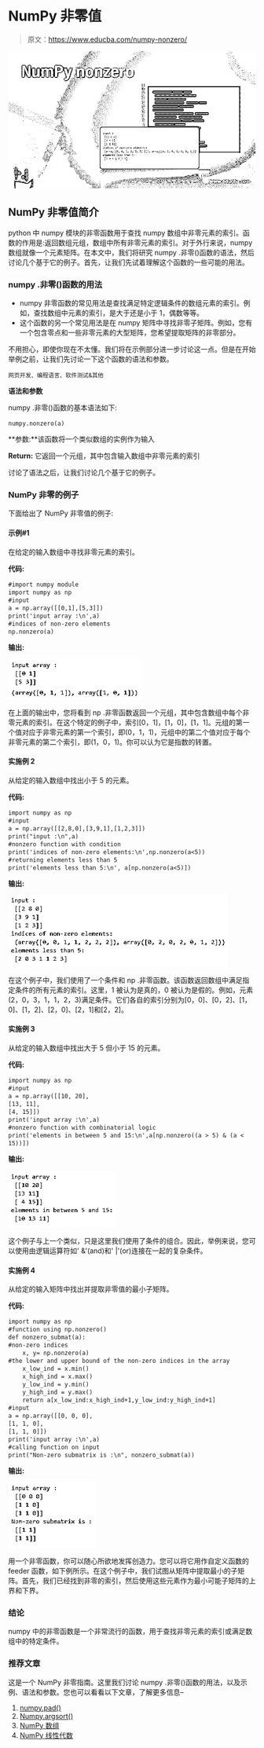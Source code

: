 # NumPy 非零值

> 原文：<https://www.educba.com/numpy-nonzero/>

![NumPy nonzero](img/647b8c336856276df53d487768535d80.png)



## NumPy 非零值简介

python 中 numpy 模块的非零函数用于查找 numpy 数组中非零元素的索引。函数的作用是:返回数组元组，数组中所有非零元素的索引。对于外行来说，numpy 数组就像一个元素矩阵。在本文中，我们将研究 numpy .非零()函数的语法，然后讨论几个基于它的例子。首先，让我们先试着理解这个函数的一些可能的用法。

### numpy .非零()函数的用法

*   numpy 非零函数的常见用法是查找满足特定逻辑条件的数组元素的索引。例如，查找数组中元素的索引，是大于还是小于 1，偶数等等。
*   这个函数的另一个常见用法是在 numpy 矩阵中寻找非零子矩阵。例如，您有一个包含零点和一些非零元素的大型矩阵，您希望提取矩阵的非零部分。

不用担心，即使你现在不太懂。我们将在示例部分进一步讨论这一点。但是在开始举例之前，让我们先讨论一下这个函数的语法和参数。

<small>网页开发、编程语言、软件测试&其他</small>

**语法和参数**

numpy .非零()函数的基本语法如下:

```
numpy.nonzero(a)
```

**参数:**该函数将一个类似数组的实例作为输入

**Return:** 它返回一个元组，其中包含输入数组中非零元素的索引

讨论了语法之后，让我们讨论几个基于它的例子。

### NumPy 非零的例子

下面给出了 NumPy 非零值的例子:

#### 示例#1

在给定的输入数组中寻找非零元素的索引。

**代码:**

```
#import numpy module
import numpy as np
#input
a = np.array([[0,1],[5,3]])
print('input array :\n',a)
#indices of non-zero elements
np.nonzero(a)
```

**输出:**

![NumPy nonzero output 1](img/8dd849747580ee21f998efce2484473e.png)



在上面的输出中，您将看到 np .非零函数返回一个元组，其中包含数组中每个非零元素的索引。在这个特定的例子中，索引[0，1]，[1，0]，[1，1]。元组的第一个值对应于非零元素的第一个索引，即(0，1，1)，元组中的第二个值对应于每个非零元素的第二个索引，即(1，0，1)。你可以认为它是指数的转置。

#### 实施例 2

从给定的输入数组中找出小于 5 的元素。

**代码:**

```
import numpy as np
#input
a = np.array([[2,8,0],[3,9,1],[1,2,3]])
print("input :\n",a)
#nonzero function with condition
print('indices of non-zero elements:\n',np.nonzero(a<5))
#returning elements less than 5
print('elements less than 5:\n', a[np.nonzero(a<5)])
```

**输出:**

![NumPy nonzero output 2](img/09e1ec990d6717aa1c01a3a6c3699711.png)



在这个例子中，我们使用了一个条件和 np .非零函数。该函数返回数组中满足指定条件的所有元素的索引。这里，1 被认为是真的，0 被认为是假的。例如，元素(2，0，3，1，1，2，3)满足条件。它们各自的索引分别为[0，0]、[0，2]、[1，0]、[1，2]、[2，0]、[2，1]和[2，2]。

#### 实施例 3

从给定的输入数组中找出大于 5 但小于 15 的元素。

**代码:**

```
import numpy as np
#input
a = np.array([[10, 20],
[13, 11],
[4, 15]])
print('input array :\n',a)
#nonzero function with combinatorial logic
print('elements in between 5 and 15:\n',a[np.nonzero((a > 5) & (a < 15))])
```

**输出:**

![output 3](img/6c4236953c2259d8c0300fe7d3b46201.png)



这个例子与上一个类似，只是这里我们使用了条件的组合。因此，举例来说，您可以使用由逻辑运算符如' &'(and)和' |'(or)连接在一起的复杂条件。

#### 实施例 4

从给定的输入矩阵中找出并提取非零值的最小子矩阵。

**代码:**

```
import numpy as np
#function using np.nonzero()
def nonzero_submat(a):
#non-zero indices
    x, y= np.nonzero(a)
#the lower and upper bound of the non-zero indices in the array
    x_low_ind = x.min()
    x_high_ind = x.max()
    y_low_ind = y.min()
    y_high_ind = y.max()
    return a[x_low_ind:x_high_ind+1,y_low_ind:y_high_ind+1]
#input
a = np.array([[0, 0, 0],
[1, 1, 0],
[1, 1, 0]])
print('input array :\n',a)
#calling function on input
print("Non-zero submatrix is :\n", nonzero_submat(a))
```

**输出:**

![output 4](img/29a2de629911127b8462ae63c3c24beb.png)



用一个非零函数，你可以随心所欲地发挥创造力。您可以将它用作自定义函数的 feeder 函数，如下例所示。在这个例子中，我们试图从矩阵中提取最小的子矩阵。首先，我们已经找到非零的索引，然后使用这些元素作为最小可能子矩阵的上界和下界。

### 结论

numpy 中的非零函数是一个非常流行的函数，用于查找非零元素的索引或满足数组中的特定条件。

### 推荐文章

这是一个 NumPy 非零指南。这里我们讨论 numpy .非零()函数的用法，以及示例、语法和参数。您也可以看看以下文章，了解更多信息–

1.  [numpy.pad()](https://www.educba.com/numpy-pad/)
2.  [Numpy.argsort()](https://www.educba.com/numpy-argsort/)
3.  [NumPy 数组](https://www.educba.com/numpy-arrays/)
4.  [NumPy 线性代数](https://www.educba.com/numpy-linear-algebra/)





